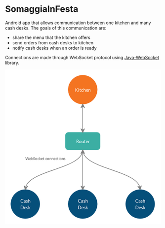 # SomaggiaInFesta

Android app that allows communication between one kitchen and many cash desks. The goals of this communication are:

* share the menu that the kitchen offers 
* send orders from cash desks to kitchen
* notify cash desks when an order is ready

Connections are made through WebSocket protocol using <a href="https://github.com/TooTallNate/Java-WebSocket"> Java-WebSocket </a> library.

<p align="center">
  <img src="https://github.com/nicholasala/SomaggiaInFesta/blob/master/images/scheme.png">
</p>
